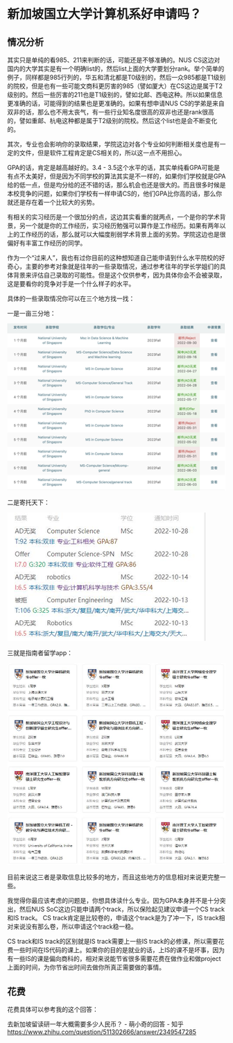 # 新加坡国立大学计算机系好申请吗？

## 情况分析

其实只是单纯的看985、211来判断的话，可能还是不够准确的。NUS CS这边对国内的大学其实是有一个明确list的，然后list上面的大学要划分rank。举个简单的例子，同样都是985行列的，华五和清北都是T0级别的，然后一众985都是T1级别的院校，但是也有一些可能文商科更厉害的985（譬如厦大）在CS这边是属于T2级别的。然后一些厉害的211也是T1级别的，譬如北邮、西电这种。所以如果信息更准确的话，可能得到的结果也是更准确的。如果有想申请NUS CS的学弟是来自双非的话，那么也不用太丧气，有一些行业知名度很高的双非也还是rank很高的，譬如重邮、杭电这种都是属于T2级别的院校。然后这个list也是会不断变化的。

其次，专业也会影响你的录取结果，学院这边对各个专业如何判断相关度也是有一定的文件，但是软件工程肯定是CS相关的，所以这一点不用担心。

GPA的话，肯定是越高越好的。3.4 - 3.5这个水平的话，其实单纯看GPA可能是有点不太美好，但是因为不同学校的算法其实是不一样的，如果你们学校就是GPA给的低一点，但是均分给的还不错的话，那么机会也还是很大的。而且很多时候是本校竞争的问题，如果你们学校有一样申请CS的，他们GPA比你高的话，那么你就还是存在着一个比较大的劣势。

有相关的实习经历是一个很加分的点，这边其实看重的就两点，一个是你的学术背景，另一个就是你的工作经历，实习经历勉强可以算作是工作经历。如果有两年以上的工作经历的话，那么就可以大幅度削弱学术背景上面的劣势。学院这边也是很偏好有丰富工作经历的同学。

作为一个“过来人”，我也有过你目前的这种想知道自己能申请到什么水平院校的好奇心，主要的参考对象就是往年的一些录取情况，通过参考往年的学长学姐们的具体背景来评估自己录取的可能性。但是这个仅供参考，因为具体你会不会被录取，这是要看你的竞争对手是一个什么样子的水平。

具体的一些录取情况你可以在三个地方找一找：

一是一亩三分地：

![一亩三分地](./pic/1.png)

二是寄托天下：

![寄托天下](./pic/2.jpg)

三就是指南者留学app：

![指南者留学](./pic/3.jpg)

目前来说这三者是录取信息比较多的地方，而且这些地方的信息相对来说更完整一些。

我觉得你最应该考虑的问题是，你想具体读什么专业。因为GPA本身并不是十分突出，然后NUS SoC这边只能申请两个track，所以保险起见建议申请一个CS track和IS track。 CS track肯定是比较卷的，申请这个track是为了冲一下，IS track相对来说没有那么卷，所以申请这个track稳一稳。

CS track和IS track的区别就是IS track需要上一些IS track的必修课，所以需要花费一些时间在IS代码的课上。如果你的目的是就业的话，上IS的课不是坏事，因为有一些IS的课是偏向商科的，相对来说能节省很多需要花费在做作业和做project上面的时间，为你节省出时间去做你所真正需要做的事情。

## 花费

花费具体可以参考我的这个回答：

去新加坡留读研一年大概需要多少人民币？ - 萌小奇的回答 - 知乎
https://www.zhihu.com/question/511302666/answer/2349547285